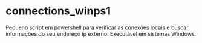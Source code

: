 # connections_winps1
Pequeno script em powershell para verificar as conexões locais e buscar informações do seu endereço ip externo. Executável em sistemas Windows.
